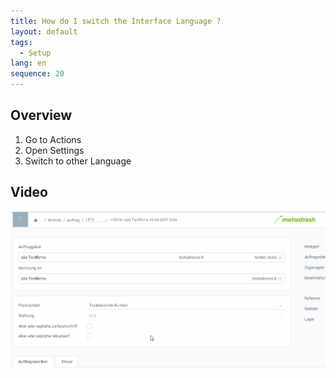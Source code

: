 ```yaml
---
title: How do I switch the Interface Language ?
layout: default
tags:
  - Setup
lang: en
sequence: 20
---
```


## Overview

1. Go to Actions
2. Open Settings
3. Switch to other Language

## Video

![](assets/SwitchLanguage.gif)
